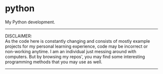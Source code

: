 # python
My Python development.
*** 
DISCLAIMER:  
As the code here is constantly changing and consists of mostly example projects for my personal learning experience, code may be incorrect or non-working anytime. I am an individual just messing around with computers.
But by browsing my repos', you may find some interesting programming
methods that you may use as well.  
***
